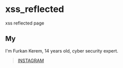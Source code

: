 # xss_reflected
xss reflected page

## My
I'm Furkan Kerem, 14 years old, cyber security expert.


> [INSTAGRAM](https://Instagram.com/fkerem.py/)
